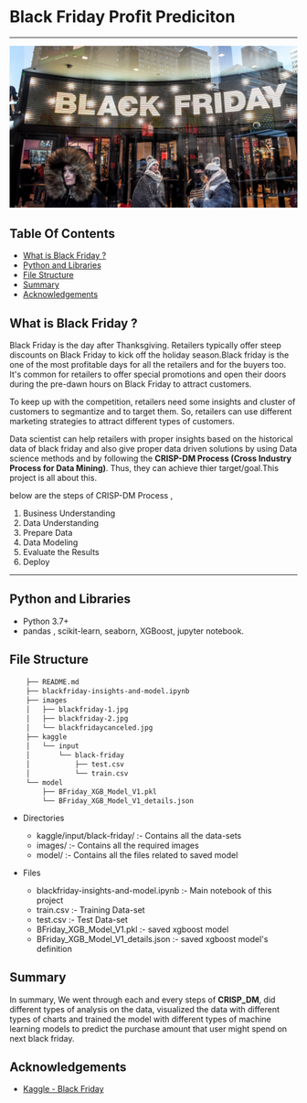 # Black Friday Profit Prediciton

------------

![](https://raw.githubusercontent.com/EagleDangar/BlackFriday-prediction/master/images/blackfridaycanceled.jpg)

## Table Of Contents

  - [What is Black Friday ?](#what-is-black-friday-?)
  - [Python and Libraries](#python-and-libraries)
  - [File Structure](#file-structure)
  - [Summary](#summary)
  - [Acknowledgements](#acknowledgements)

## What is Black Friday ?
Black Friday is the day after Thanksgiving. Retailers typically offer steep discounts on Black Friday to kick off the holiday season.Black friday is the one of the most profitable days for all the retailers and for the buyers too. It's common for retailers to offer special promotions and open their doors during the pre-dawn hours on Black Friday to attract customers.

To keep up with the competition, retailers need some insights and cluster of customers to segmantize and to target them. So, retailers can use different marketing strategies to attract different types of customers.

Data scientist can help retailers with proper insights based on the historical data of black friday and also give proper data driven solutions by using Data science methods and by following the **CRISP-DM Process (Cross Industry Process for Data Mining)**. Thus, they can achieve thier target/goal.This project is all about this.

below are the steps of CRISP-DM Process ,

1. Business Understanding
2. Data Understanding
3. Prepare Data
4. Data Modeling
5. Evaluate the Results
6. Deploy


------------

## Python and Libraries
- Python 3.7+
- pandas , scikit-learn, seaborn, XGBoost, jupyter notebook.

## File Structure

        ├── README.md
        ├── blackfriday-insights-and-model.ipynb
        ├── images
        │   ├── blackfriday-1.jpg
        │   ├── blackfriday-2.jpg
        │   └── blackfridaycanceled.jpg
        ├── kaggle
        │   └── input
        │       └── black-friday
        │           ├── test.csv
        │           └── train.csv
        └── model
            ├── BFriday_XGB_Model_V1.pkl
            └── BFriday_XGB_Model_V1_details.json

- Directories
	-  kaggle/input/black-friday/ :-  Contains all the data-sets
	-  images/ :- Contains all the required images
	-  model/ :- Contains all the files related to saved model


- Files
	- blackfriday-insights-and-model.ipynb :-  Main notebook of this project
	- train.csv :-  Training Data-set
	- test.csv :- Test Data-set
	- BFriday_XGB_Model_V1.pkl  :- saved xgboost model
	- BFriday_XGB_Model_V1_details.json  :-  saved xgboost model's definition 


## Summary

In summary, We went through each and every steps of **CRISP_DM**, did different types of analysis on the data, visualized the data with different types of charts and trained the model with different types of machine learning models to predict the purchase amount that user might spend on next black friday.


## Acknowledgements

- [Kaggle - Black Friday ](https://www.kaggle.com/sdolezel/black-friday )
